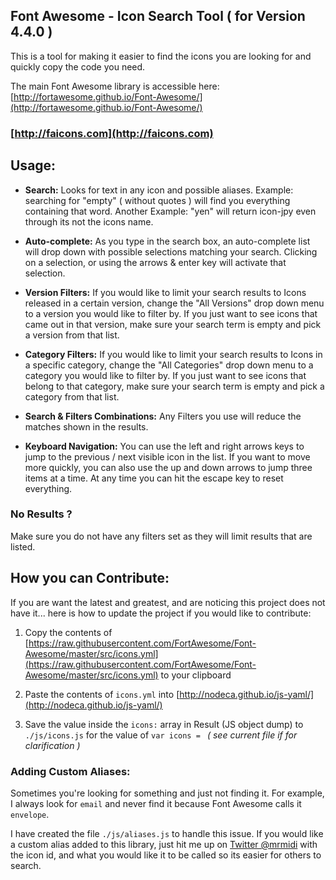 Font Awesome - Icon Search Tool ( for Version 4.4.0 )
---

This is a tool for making it easier to find the icons you are looking for and quickly copy the code you need.

The main Font Awesome library is accessible here: [http://fortawesome.github.io/Font-Awesome/](http://fortawesome.github.io/Font-Awesome/)


### [http://faicons.com](http://faicons.com)

Usage:
---
* __Search:__ Looks for text in any icon and possible aliases. Example: searching for "empty" ( without quotes ) will find you everything containing that word. Another Example: "yen" will return icon-jpy even through its not the icons name.

* __Auto-complete:__ As you type in the search box, an auto-complete list will drop down with possible selections matching your search.  Clicking on a selection, or using the arrows & enter key will activate that selection.

* __Version Filters:__ If you would like to limit your search results to Icons released in a certain version, change the "All Versions" drop down menu to a version you would like to filter by.  If you just want to see icons that came out in that version, make sure your search term is empty and pick a version from that list.

* __Category Filters:__ If you would like to limit your search results to Icons in a specific category, change the "All Categories" drop down menu to a category you would like to filter by.  If you just want to see icons that belong to that category, make sure your search term is empty and pick a category from that list.

* __Search & Filters Combinations:__ Any Filters you use will reduce the matches shown in the results.

* __Keyboard Navigation:__ You can use the left and right arrows keys to jump to the previous / next visible icon in the list.  If you want to move more quickly, you can also use the up and down arrows to jump three items at a time.  At any time you can hit the escape key to reset everything.


### No Results ?

Make sure you do not have any filters set as they will limit results that are listed.


How you can Contribute:
---
If you are want the latest and greatest, and are noticing this project does not have it... here is how to update the project if you would like to contribute:

1.  Copy the contents of [https://raw.githubusercontent.com/FortAwesome/Font-Awesome/master/src/icons.yml](https://raw.githubusercontent.com/FortAwesome/Font-Awesome/master/src/icons.yml) to your clipboard

2.  Paste the contents of `icons.yml` into [http://nodeca.github.io/js-yaml/](http://nodeca.github.io/js-yaml/)

3.  Save the value inside the `icons:` array in Result (JS object dump) to `./js/icons.js` for the value of `var icons = ` _( see current file if for clarification )_


### Adding Custom Aliases:

Sometimes you're looking for something and just not finding it.  For example, I always look for `email` and never find it because Font Awesome calls it `envelope`.

I have created the file `./js/aliases.js` to handle this issue.  If you would like a custom alias added to this library, just hit me up on [Twitter @mrmidi](http://twitter.com/mrmidi) with the icon id, and what you would like it to be called so its easier for others to search.

